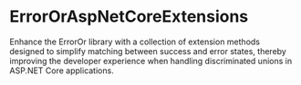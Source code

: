 # ErrorOrAspNetCoreExtensions
Enhance the ErrorOr library with a collection of extension methods designed to simplify matching between success and error states, thereby improving the developer experience when handling discriminated unions in ASP.NET Core applications.

